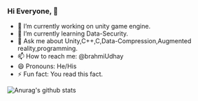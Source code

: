 ### Hi Everyone, 👋

- 🔭 I’m currently working on unity game engine.
- 🌱 I’m currently learning Data-Security.
- 💬 Ask me about Unity,C++,C,Data-Compression,Augmented reality,programming.
- 📫 How to reach me: @brahmiUdhay
- 😄 Pronouns: He/His
- ⚡ Fun fact: You read this fact.

![Anurag's github stats](https://github-readme-stats.vercel.app/api?username=Udhay-Brahmi)

